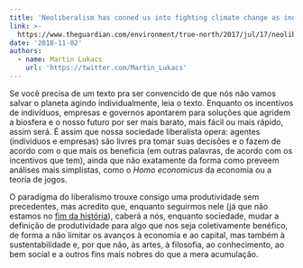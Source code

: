 ```yaml
---
title: 'Neoliberalism has conned us into fighting climate change as individuals '
link: >-
  https://www.theguardian.com/environment/true-north/2017/jul/17/neoliberalism-has-conned-us-into-fighting-climate-change-as-individuals
date: '2018-11-02'
authors:
  - name: Martin Lukacs
    url: 'https://twitter.com/Martin_Lukacs'
---
```

Se você precisa de um texto pra ser convencido de que nós não vamos salvar o planeta agindo individualmente, leia o texto. Enquanto os incentivos de indivíduos, empresas e governos apontarem para soluções que agridem a biosfera e o nosso futuro por ser mais barato, mais fácil ou mais rápido, assim será. É assim que nossa sociedade liberalista opera: agentes (indíviduos e empresas) são livres pra tomar suas decisões e o fazem de acordo com o que mais os beneficia (em outras palavras, de acordo com os incentivos que tem), ainda que não exatamente da forma como preveem análises mais simplistas, como o *Homo economicus* da economia ou a teoria de jogos.

O paradigma do liberalismo trouxe consigo uma produtividade sem precedentes, mas acredito que, enquanto seguirmos nele (já que não estamos no [fim da história](https://en.wikipedia.org/wiki/End_of_history)), caberá a nós, enquanto sociedade, mudar a definição de produtividade para algo que nos seja coletivamente benéfico, de forma a não limitar os avanços à economia e ao capital, mas também à sustentabilidade e, por que não, às artes, à filosofia, ao conhecimento, ao bem social e a outros fins mais nobres do que a mera acumulação.
